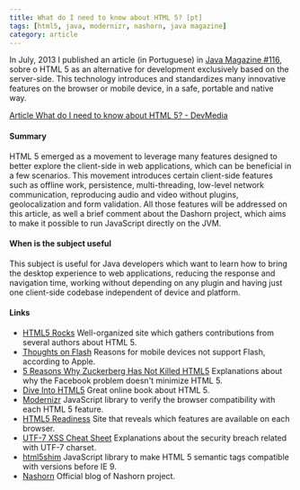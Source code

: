 ```yaml
---
title: What do I need to know about HTML 5? [pt]
tags: [html5, java, modernizr, nashorn, java magazine]
category: article
---
```


In July, 2013 I published an article (in Portuguese) in [Java Magazine #116](http://www.devmedia.com.br/revista-java-magazine-116/28258), sobre o HTML 5 as an alternative for development exclusively based on the server-side. This technology introduces and standardizes many innovative features on the browser or mobile device, in a safe, portable and native way.

[Article What do I need to know about HTML 5? - DevMedia](http://www.devmedia.com.br/o-que-preciso-saber-sobre-html-5-revista-java-magazine-116/28078)

#### Summary
HTML 5 emerged as a movement to leverage many features designed to better explore the client-side in web applications, which can be beneficial in a few scenarios. This movement introduces certain client-side features such as offline work, persistence, multi-threading, low-level network communication, reproducing audio and video without plugins, geolocalization and form validation. All those features will be addressed on this article, as well a brief comment about the Dashorn project, which aims to make it possible to run JavaScript directly on the JVM.

#### When is the subject useful
This subject is useful for Java developers which want to learn how to bring the desktop experience to web applications, reducing the response and navigation time, working without depending on any plugin and having just one client-side codebase independent of device and platform.

#### Links
 * [HTML5 Rocks](http://www.html5rocks.com) Well-organized site which gathers contributions from several authors about HTML 5.
 * [Thoughts on Flash](http://www.apple.com/hotnews/thoughts-on-flash) Reasons for mobile devices not support Flash, according to Apple.
 * [5 Reasons Why Zuckerberg Has Not Killed HTML5](http://www.sitepoint.com/5-reasons-why-zuckerberg-has-not-killed-html5) Explanations about why the Facebook problem doesn't minimize HTML 5.
 * [Dive Into HTML5](http://diveintohtml5.info) Great online book about HTML 5.
 * [Modernizr](http://modernizr.com) JavaScript library to verify the browser compatibility with each HTML 5 feature.
 * [HTML5 Readiness](http://html5readiness.com) Site that reveals which features are available on each browser.
 * [UTF-7 XSS Cheat Sheet](http://openmya.hacker.jp/hasegawa/security/utf7cs.html) Explanations about the security breach related with UTF-7 charset.
 * [html5shim](http://code.google.com/p/html5shim) JavaScript library to make HTML 5 semantic tags compatible with versions before IE 9.
 * [Nashorn](http://blogs.oracle.com/nashorn) Official blog of Nashorn project.

